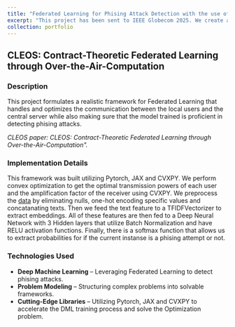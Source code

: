 ```yaml
---
title: "Federated Learning for Phising Attack Detection with the use of Over-The-Air-Computing"
excerpt: "This project has been sent to IEEE Globecom 2025. We create a realistic framework under which we train a global model with the use of Federated Learning to detect phising attacks [(no github repository for now)](): **Federated Learning, Game Theory, Over-The-Air-Computation** <br/><img src='/images/phisinh.jpg' width='700'>"
collection: portfolio
---
```


## CLEOS: Contract-Theoretic Federated Learning through Over-the-Air-Computation

### Description

This project formulates a realistic framework for Federated Learning that handles and optimizes the communication between the local users and the central server while also making sure that the model trained is proficient in detecting phising attacks.

_CLEOS paper: CLEOS: Contract-Theoretic Federated Learning through Over-the-Air-Computation"._

### Implementation Details

This framework was built utilizing Pytorch, JAX and CVXPY. We perform convex optimization to get the optimal transmission powers of each user and the amplification factor of the receiver using CVXPY. We preprocess the [data](https://archive.ics.uci.edu/dataset/967/phiusiil+phishing+url+dataset) by eliminating nulls, one-hot encoding specific values and concatanating texts. Then we feed the text feature to a TFIDFVectorizer to extract embeddings. All of these features are then fed to a Deep Neural Network with 3 Hidden layers that utilize Batch Normalization and have RELU activation functions. Finally, there is a softmax function that allows us to extract probabilities for if the current instanse is a phising attempt or not.

### Technologies Used

- **Deep Machine Learning** – Leveraging Federated Learning to detect phising attacks.
- **Problem Modeling** – Structuring complex problems into solvable frameworks.
- **Cutting-Edge Libraries** – Utilizing Pytorch, JAX and CVXPY to accelerate the DML training process and solve the Optimization problem.